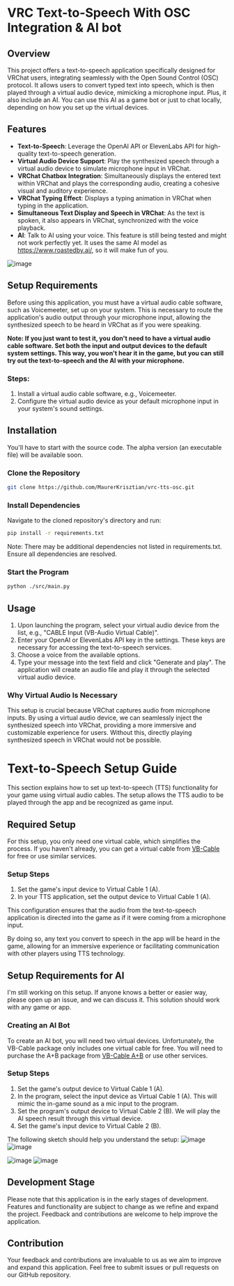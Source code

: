 # VRC Text-to-Speech With OSC Integration & AI bot

## Overview
This project offers a text-to-speech application specifically designed for VRChat users, integrating seamlessly with the Open Sound Control (OSC) protocol. It allows users to convert typed text into speech, which is then played through a virtual audio device, mimicking a microphone input. Plus, it also include an AI. You can use this AI as a game bot or just to chat locally, depending on how you set up the virtual devices.

## Features
- **Text-to-Speech**: Leverage the OpenAI API or ElevenLabs API for high-quality text-to-speech generation.
- **Virtual Audio Device Support**: Play the synthesized speech through a virtual audio device to simulate microphone input in VRChat.
- **VRChat Chatbox Integration**: Simultaneously displays the entered text within VRChat and plays the corresponding audio, creating a cohesive visual and auditory experience.
- **VRChat Typing Effect**: Displays a typing animation in VRChat when typing in the application.
- **Simultaneous Text Display and Speech in VRChat**: As the text is spoken, it also appears in VRChat, synchronized with the voice playback.
- **AI**: Talk to AI using your voice. This feature is still being tested and might not work perfectly yet. It uses the same AI model as https://www.roastedby.ai/, so it will make fun of you.


![image](https://github.com/MaurerKrisztian/vrc-tts-osc/assets/48491140/358cf2f8-c24a-4152-967b-a634b1a1fc3f)
## Setup Requirements
Before using this application, you must have a virtual audio cable software, such as Voicemeeter, set up on your system. This is necessary to route the application's audio output through your microphone input, allowing the synthesized speech to be heard in VRChat as if you were speaking.

**Note: If you just want to test it, you don't need to have a virtual audio cable software. Set both the input and output devices to the default system settings. This way, you won't hear it in the game, but you can still try out the text-to-speech and the AI with your microphone.**


### Steps:
1. Install a virtual audio cable software, e.g., Voicemeeter.
2. Configure the virtual audio device as your default microphone input in your system's sound settings.

## Installation
You'll have to start with the source code. The alpha version (an executable file) will be available soon.

### Clone the Repository
```bash
git clone https://github.com/MaurerKrisztian/vrc-tts-osc.git
```
### Install Dependencies
Navigate to the cloned repository's directory and run:
```bash
pip install -r requirements.txt
```
Note: There may be additional dependencies not listed in requirements.txt. Ensure all dependencies are resolved.

### Start the Program
```bash
python ./src/main.py
```
## Usage
1. Upon launching the program, select your virtual audio device from the list, e.g., "CABLE Input (VB-Audio Virtual Cable)".
2. Enter your OpenAI or ElevenLabs API key in the settings. These keys are necessary for accessing the text-to-speech services.
3. Choose a voice from the available options.
4. Type your message into the text field and click "Generate and play". The application will create an audio file and play it through the selected virtual audio device.

### Why Virtual Audio Is Necessary
This setup is crucial because VRChat captures audio from microphone inputs. By using a virtual audio device, we can seamlessly inject the synthesized speech into VRChat, providing a more immersive and customizable experience for users. Without this, directly playing synthesized speech in VRChat would not be possible.

# Text-to-Speech Setup Guide

This section explains how to set up text-to-speech (TTS) functionality for your game using virtual audio cables. The setup allows the TTS audio to be played through the app and be recognized as game input.

## Required Setup
For this setup, you only need one virtual cable, which simplifies the process. If you haven't already, you can get a virtual cable from [VB-Cable](https://vb-audio.com/Cable/index.htm) for free or use similar services.

### Setup Steps
1. Set the game's input device to Virtual Cable 1 (A).
2. In your TTS application, set the output device to Virtual Cable 1 (A).

This configuration ensures that the audio from the text-to-speech application is directed into the game as if it were coming from a microphone input.

By doing so, any text you convert to speech in the app will be heard in the game, allowing for an immersive experience or facilitating communication with other players using TTS technology.

## Setup Requirements for AI

I'm still working on this setup. If anyone knows a better or easier way, please open up an issue, and we can discuss it. This solution should work with any game or app.

### Creating an AI Bot
To create an AI bot, you will need two virtual devices. Unfortunately, the VB-Cable package only includes one virtual cable for free. You will need to purchase the A+B package from [VB-Cable A+B](https://shop.vb-audio.com/en/win-apps/12-vb-cable-ab.html?SubmitCurrency=1&id_currency=1) or use other services.

### Setup Steps
1. Set the game's output device to Virtual Cable 1 (A).
2. In the program, select the input device as Virtual Cable 1 (A). This will mimic the in-game sound as a mic input to the program.
3. Set the program's output device to Virtual Cable 2 (B). We will play the AI speech result through this virtual device.
4. Set the game's input device to Virtual Cable 2 (B).

The following sketch should help you understand the setup:
![image](https://github.com/MaurerKrisztian/vrc-tts-osc/assets/48491140/61d8f3be-6ee5-4246-8946-829923237521)
![image](https://github.com/MaurerKrisztian/vrc-tts-osc/assets/48491140/47897ca5-a1f1-4f80-9e66-bb5082cc8a60)

![image](https://github.com/MaurerKrisztian/vrc-tts-osc/assets/48491140/6825c370-8f05-41a2-a184-14067c93eaf1)
![image](https://github.com/MaurerKrisztian/vrc-tts-osc/assets/48491140/5a738b21-9244-4ae2-b281-c4634d9d92e2)
## Development Stage
Please note that this application is in the early stages of development. Features and functionality are subject to change as we refine and expand the project. Feedback and contributions are welcome to help improve the application.

## Contribution
Your feedback and contributions are invaluable to us as we aim to improve and expand this application. Feel free to submit issues or pull requests on our GitHub repository.

